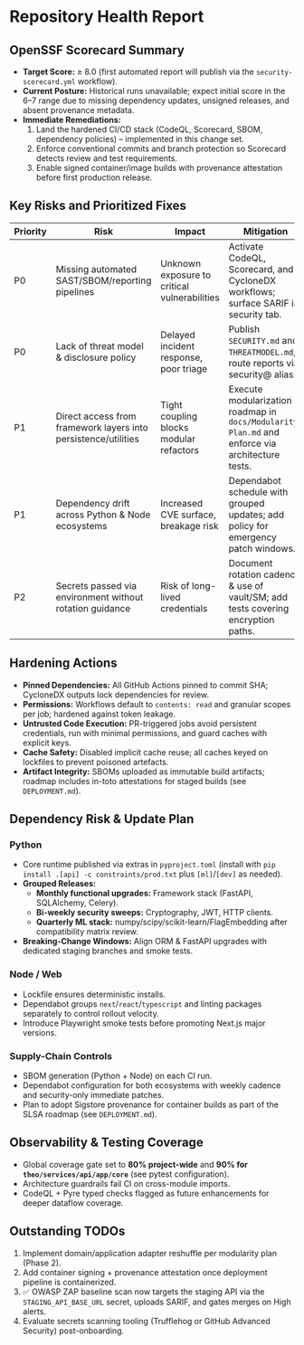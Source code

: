 # Repository Health Report

## OpenSSF Scorecard Summary

- **Target Score:** ≥ 8.0 (first automated report will publish via the `security-scorecard.yml` workflow).
- **Current Posture:** Historical runs unavailable; expect initial score in the 6–7 range due to missing dependency updates, unsigned releases, and absent provenance metadata.
- **Immediate Remediations:**
  1. Land the hardened CI/CD stack (CodeQL, Scorecard, SBOM, dependency policies) – implemented in this change set.
  2. Enforce conventional commits and branch protection so Scorecard detects review and test requirements.
  3. Enable signed container/image builds with provenance attestation before first production release.

## Key Risks and Prioritized Fixes

| Priority | Risk | Impact | Mitigation |
| --- | --- | --- | --- |
| P0 | Missing automated SAST/SBOM/reporting pipelines | Unknown exposure to critical vulnerabilities | Activate CodeQL, Scorecard, and CycloneDX workflows; surface SARIF in security tab. |
| P0 | Lack of threat model & disclosure policy | Delayed incident response, poor triage | Publish `SECURITY.md` and `THREATMODEL.md`; route reports via security@ alias. |
| P1 | Direct access from framework layers into persistence/utilities | Tight coupling blocks modular refactors | Execute modularization roadmap in `docs/Modularity-Plan.md` and enforce via architecture tests. |
| P1 | Dependency drift across Python & Node ecosystems | Increased CVE surface, breakage risk | Dependabot schedule with grouped updates; add policy for emergency patch windows. |
| P2 | Secrets passed via environment without rotation guidance | Risk of long-lived credentials | Document rotation cadence & use of vault/SM; add tests covering encryption paths. |

## Hardening Actions

- **Pinned Dependencies:** All GitHub Actions pinned to commit SHA; CycloneDX outputs lock dependencies for review.
- **Permissions:** Workflows default to `contents: read` and granular scopes per job; hardened against token leakage.
- **Untrusted Code Execution:** PR-triggered jobs avoid persistent credentials, run with minimal permissions, and guard caches with explicit keys.
- **Cache Safety:** Disabled implicit cache reuse; all caches keyed on lockfiles to prevent poisoned artefacts.
- **Artifact Integrity:** SBOMs uploaded as immutable build artifacts; roadmap includes in-toto attestations for staged builds (see `DEPLOYMENT.md`).

## Dependency Risk & Update Plan

### Python

- Core runtime published via extras in `pyproject.toml` (install with `pip install .[api] -c constraints/prod.txt` plus `[ml]`/`[dev]` as needed).
- **Grouped Releases:**
  - **Monthly functional upgrades:** Framework stack (FastAPI, SQLAlchemy, Celery).
  - **Bi-weekly security sweeps:** Cryptography, JWT, HTTP clients.
  - **Quarterly ML stack:** numpy/scipy/scikit-learn/FlagEmbedding after compatibility matrix review.
- **Breaking-Change Windows:** Align ORM & FastAPI upgrades with dedicated staging branches and smoke tests.

### Node / Web

- Lockfile ensures deterministic installs.
- Dependabot groups `next`/`react`/`typescript` and linting packages separately to control rollout velocity.
- Introduce Playwright smoke tests before promoting Next.js major versions.

### Supply-Chain Controls

- SBOM generation (Python + Node) on each CI run.
- Dependabot configuration for both ecosystems with weekly cadence and security-only immediate patches.
- Plan to adopt Sigstore provenance for container builds as part of the SLSA roadmap (see `DEPLOYMENT.md`).

## Observability & Testing Coverage

- Global coverage gate set to **80% project-wide** and **90% for `theo/services/api/app/core`** (see pytest configuration).
- Architecture guardrails fail CI on cross-module imports.
- CodeQL + Pyre typed checks flagged as future enhancements for deeper dataflow coverage.

## Outstanding TODOs

1. Implement domain/application adapter reshuffle per modularity plan (Phase 2).
2. Add container signing + provenance attestation once deployment pipeline is containerized.
3. ✅ OWASP ZAP baseline scan now targets the staging API via the `STAGING_API_BASE_URL` secret, uploads SARIF, and gates merges on High alerts.
4. Evaluate secrets scanning tooling (Trufflehog or GitHub Advanced Security) post-onboarding.
